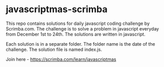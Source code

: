 # javascriptmas-scrimba

This repo contains solutions for daily javascript coding challenge by Scrimba.com.  The challenge is to solve a problem in javascript everyday from December 1st to 24th.  The solutions are written in javascript.

Each solution is in a separate folder.  The folder name is the date of the challenge.  The solution file is named index.js. 

Join here - https://scrimba.com/learn/javascriptmas
